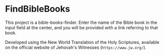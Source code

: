 # FindBibleBooks

This project is a bible-books-finder. Enter the name of the Bible book in the input field at the center, and you will be provided with a link referring to that book.

Developed using the New World Translation of the Holy Scriptures, available on the official website of Jehovah's Witnesses (`https://www.jw.org/`).
